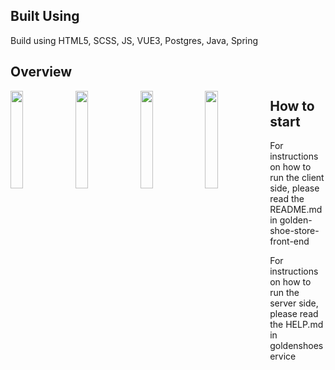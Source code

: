 ## Built Using

Build using HTML5, SCSS, JS, VUE3, Postgres, Java, Spring

## Overview

<img src="https://i.imgur.com/VrxPdeF.png" width="20%" height="20%" align="left">
<img src="https://i.imgur.com/NNadYnb.png" width="20%" height="20%" align="left">
<img src="https://i.imgur.com/MMXkGqK.png" width="20%" height="20%" align="left">
<img src="https://i.imgur.com/rBlSV60.png" width="20%" height="20%" align="left">




## How to start

For instructions on how to run the client side, please read the README.md in
golden-shoe-store-front-end

For instructions on how to run the server side, please read the HELP.md in
goldenshoeservice
